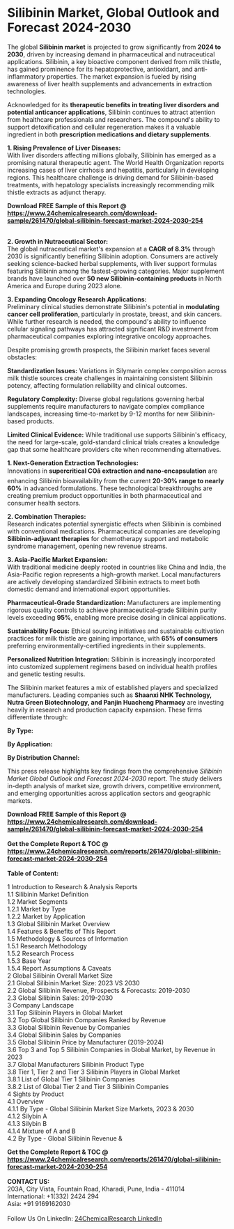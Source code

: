 <h1>Silibinin Market, Global Outlook and Forecast 2024-2030</h1><p>The global <strong>Silibinin market</strong> is projected to grow significantly from <strong>2024 to 2030</strong>, driven by increasing demand in pharmaceutical and nutraceutical applications. Silibinin, a key bioactive component derived from milk thistle, has gained prominence for its hepatoprotective, antioxidant, and anti-inflammatory properties. The market expansion is fueled by rising awareness of liver health supplements and advancements in extraction technologies.</p><p>Acknowledged for its <strong>therapeutic benefits in treating liver disorders and potential anticancer applications</strong>, Silibinin continues to attract attention from healthcare professionals and researchers. The compound's ability to support detoxification and cellular regeneration makes it a valuable ingredient in both <strong>prescription medications and dietary supplements</strong>.</p><p><strong>1. Rising Prevalence of Liver Diseases:</strong><br>
With liver disorders affecting millions globally, Silibinin has emerged as a promising natural therapeutic agent. The World Health Organization reports increasing cases of liver cirrhosis and hepatitis, particularly in developing regions. This healthcare challenge is driving demand for Silibinin-based treatments, with hepatology specialists increasingly recommending milk thistle extracts as adjunct therapy.</p><div><b>Download FREE Sample of this Report @ 
            <a href="https://www.24chemicalresearch.com/download-sample/261470/global-silibinin-forecast-market-2024-2030-254">
            https://www.24chemicalresearch.com/download-sample/261470/global-silibinin-forecast-market-2024-2030-254</a></b></div><br><p><strong>2. Growth in Nutraceutical Sector:</strong><br>
The global nutraceutical market's expansion at a <strong>CAGR of 8.3%</strong> through 2030 is significantly benefiting Silibinin adoption. Consumers are actively seeking science-backed herbal supplements, with liver support formulas featuring Silibinin among the fastest-growing categories. Major supplement brands have launched over <strong>50 new Silibinin-containing products</strong> in North America and Europe during 2023 alone.</p><p><strong>3. Expanding Oncology Research Applications:</strong><br>
Preliminary clinical studies demonstrate Silibinin's potential in <strong>modulating cancer cell proliferation</strong>, particularly in prostate, breast, and skin cancers. While further research is needed, the compound's ability to influence cellular signaling pathways has attracted significant R&amp;D investment from pharmaceutical companies exploring integrative oncology approaches.</p><p>Despite promising growth prospects, the Silibinin market faces several obstacles:</p><p><strong>Standardization Issues:</strong> Variations in Silymarin complex composition across milk thistle sources create challenges in maintaining consistent Silibinin potency, affecting formulation reliability and clinical outcomes.</p><p><strong>Regulatory Complexity:</strong> Diverse global regulations governing herbal supplements require manufacturers to navigate complex compliance landscapes, increasing time-to-market by 9-12 months for new Silibinin-based products.</p><p><strong>Limited Clinical Evidence:</strong> While traditional use supports Silibinin's efficacy, the need for large-scale, gold-standard clinical trials creates a knowledge gap that some healthcare providers cite when recommending alternatives.</p><p><strong>1. Next-Generation Extraction Technologies:</strong><br>
Innovations in <strong>supercritical COâ extraction and nano-encapsulation</strong> are enhancing Silibinin bioavailability from the current <strong>20-30% range to nearly 60%</strong> in advanced formulations. These technological breakthroughs are creating premium product opportunities in both pharmaceutical and consumer health sectors.</p><p><strong>2. Combination Therapies:</strong><br>
Research indicates potential synergistic effects when Silibinin is combined with conventional medications. Pharmaceutical companies are developing <strong>Silibinin-adjuvant therapies</strong> for chemotherapy support and metabolic syndrome management, opening new revenue streams.</p><p><strong>3. Asia-Pacific Market Expansion:</strong><br>
With traditional medicine deeply rooted in countries like China and India, the Asia-Pacific region represents a high-growth market. Local manufacturers are actively developing standardized Silibinin extracts to meet both domestic demand and international export opportunities.</p><p><strong>Pharmaceutical-Grade Standardization:</strong> Manufacturers are implementing rigorous quality controls to achieve pharmaceutical-grade Silibinin purity levels exceeding <strong>95%</strong>, enabling more precise dosing in clinical applications.</p><p><strong>Sustainability Focus:</strong> Ethical sourcing initiatives and sustainable cultivation practices for milk thistle are gaining importance, with <strong>65% of consumers</strong> preferring environmentally-certified ingredients in their supplements.</p><p><strong>Personalized Nutrition Integration:</strong> Silibinin is increasingly incorporated into customized supplement regimens based on individual health profiles and genetic testing results.</p><p>The Silibinin market features a mix of established players and specialized manufacturers. Leading companies such as <strong>Shaanxi NHK Technology, Nutra Green Biotechnology, and Panjin Huacheng Pharmacy</strong> are investing heavily in research and production capacity expansion. These firms differentiate through:</p><p><strong>By Type:</strong></p><p><strong>By Application:</strong></p><p><strong>By Distribution Channel:</strong></p><p>This press release highlights key findings from the comprehensive <em>Silibinin Market Global Outlook and Forecast 2024-2030</em> report. The study delivers in-depth analysis of market size, growth drivers, competitive environment, and emerging opportunities across application sectors and geographic markets.</p><div><b>Download FREE Sample of this Report @ 
            <a href="https://www.24chemicalresearch.com/download-sample/261470/global-silibinin-forecast-market-2024-2030-254">
            https://www.24chemicalresearch.com/download-sample/261470/global-silibinin-forecast-market-2024-2030-254</a></b></div><br><div><b>Get the Complete Report & TOC @ 
            <a href="https://www.24chemicalresearch.com/reports/261470/global-silibinin-forecast-market-2024-2030-254">
            https://www.24chemicalresearch.com/reports/261470/global-silibinin-forecast-market-2024-2030-254</a></b></div><br>
            <b>Table of Content:</b><p>1 Introduction to Research & Analysis Reports<br />
    1.1 Silibinin Market Definition<br />
    1.2 Market Segments<br />
        1.2.1 Market by Type<br />
        1.2.2 Market by Application<br />
    1.3 Global Silibinin Market Overview<br />
    1.4 Features & Benefits of This Report<br />
    1.5 Methodology & Sources of Information<br />
        1.5.1 Research Methodology<br />
        1.5.2 Research Process<br />
        1.5.3 Base Year<br />
        1.5.4 Report Assumptions & Caveats<br />
2 Global Silibinin Overall Market Size<br />
    2.1 Global Silibinin Market Size: 2023 VS 2030<br />
    2.2 Global Silibinin Revenue, Prospects & Forecasts: 2019-2030<br />
    2.3 Global Silibinin Sales: 2019-2030<br />
3 Company Landscape<br />
    3.1 Top Silibinin Players in Global Market<br />
    3.2 Top Global Silibinin Companies Ranked by Revenue<br />
    3.3 Global Silibinin Revenue by Companies<br />
    3.4 Global Silibinin Sales by Companies<br />
    3.5 Global Silibinin Price by Manufacturer (2019-2024)<br />
    3.6 Top 3 and Top 5 Silibinin Companies in Global Market, by Revenue in 2023<br />
    3.7 Global Manufacturers Silibinin Product Type<br />
    3.8 Tier 1, Tier 2 and Tier 3 Silibinin Players in Global Market<br />
        3.8.1 List of Global Tier 1 Silibinin Companies<br />
        3.8.2 List of Global Tier 2 and Tier 3 Silibinin Companies<br />
4 Sights by Product<br />
    4.1 Overview<br />
        4.1.1 By Type - Global Silibinin Market Size Markets, 2023 & 2030<br />
        4.1.2 Silybin A<br />
        4.1.3 Silybin B<br />
        4.1.4 Mixture of A and B<br />
    4.2 By Type - Global Silibinin Revenue & </p><div><b>Get the Complete Report & TOC @ 
            <a href="https://www.24chemicalresearch.com/reports/261470/global-silibinin-forecast-market-2024-2030-254">
            https://www.24chemicalresearch.com/reports/261470/global-silibinin-forecast-market-2024-2030-254</a></b></div><br><b>CONTACT US:</b><br>
            203A, City Vista, Fountain Road, Kharadi, Pune, India - 411014<br>
            International: +1(332) 2424 294<br>
            Asia: +91 9169162030 <br><br>
            Follow Us On LinkedIn: <a href="https://www.linkedin.com/company/24chemicalresearch/">24ChemicalResearch LinkedIn</a>